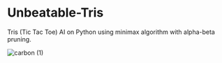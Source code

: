 # Unbeatable-Tris
Tris (Tic Tac Toe) AI on Python using minimax algorithm with alpha-beta pruning.

![carbon (1)](https://user-images.githubusercontent.com/93737876/187291330-3f66bf02-538d-44cf-b15c-d91ebb16a68f.png)
